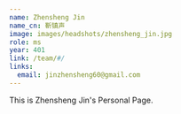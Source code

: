 ```yaml
---
name: Zhensheng Jin
name_cn: 靳镇声
image: images/headshots/zhensheng_jin.jpg
role: ms
year: 401
link: /team/#/
links:
  email: jinzhensheng60@gmail.com
---
```


This is Zhensheng Jin's Personal Page.